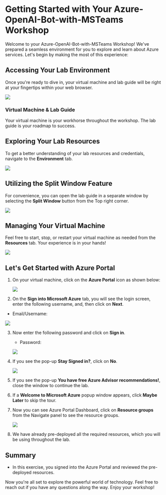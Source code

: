 # **Getting Started with Your Azure-OpenAI-Bot-with-MSTeams Workshop**
 
Welcome to your Azure-OpenAI-Bot-with-MSTeams Workshop! We've prepared a seamless environment for you to explore and learn about Azure services. Let's begin by making the most of this experience:
 
## **Accessing Your Lab Environment**
 
Once you're ready to dive in, your virtual machine and lab guide will be right at your fingertips within your web browser.
 
  ![](Images/bot(1).png)

### **Virtual Machine & Lab Guide**
 
Your virtual machine is your workhorse throughout the workshop. The lab guide is your roadmap to success.
 
## **Exploring Your Lab Resources**
 
To get a better understanding of your lab resources and credentials, navigate to the **Environment** tab.
 
  ![](Images/1.png)
 
## **Utilizing the Split Window Feature**
 
For convenience, you can open the lab guide in a separate window by selecting the **Split Window** button from the Top right corner.
 
  ![](Images/POWER(1).png)
 
## **Managing Your Virtual Machine**
 
Feel free to start, stop, or restart your virtual machine as needed from the **Resources** tab. Your experience is in your hands!
 
 ![](Images/res.png)
 
## **Let's Get Started with Azure Portal**
 
1. On your virtual machine, click on the **Azure Portal** icon as shown below:
 
    ![](Images/bot(2).png)

 2. On the **Sign into Microsoft Azure** tab, you will see the login screen, enter the following username, and, then click on **Next**.

   * Email/Username: <inject key="AzureAdUserEmail"></inject>

   ![](https://github.com/CloudLabsAI-Azure/AIW-SAP-on-Azure/raw/main/media/M2-Ex1-portalsignin-1.png?raw=true)

3. Now enter the following password and click on **Sign in**. 

   * Password: <inject key="AzureAdUserPassword"></inject>

   ![](https://github.com/CloudLabsAI-Azure/AIW-SAP-on-Azure/blob/main/media/M2-Ex1-portalsignin-2.png?raw=true)

4. If you see the pop-up **Stay Signed in?**, click on **No**.

   ![](https://github.com/CloudLabsAI-Azure/AIW-SAP-on-Azure/raw/main/media/M2-Ex1-portalsignin-3.png?raw=true)

5. If you see the pop-up **You have free Azure Advisor recommendations!**, close the window to continue the lab.

6. If a **Welcome to Microsoft Azure** popup window appears, click **Maybe Later** to skip the tour.

7. Now you can see Azure Portal Dashboard, click on **Resource groups** from the Navigate panel to see the resource groups.

   ![](https://github.com/CloudLabsAI-Azure/AIW-SAP-on-Azure/blob/main/media/M2-Ex1-rg.png?raw=true)
 
8. We have already pre-deployed all the required resources, which you will be using throughout the lab.
 
 ## Summary

* In this exercise, you signed into the Azure Portal and reviewed the pre-deployed resources.
 
Now you're all set to explore the powerful world of technology. Feel free to reach out if you have any questions along the way. Enjoy your workshop!
